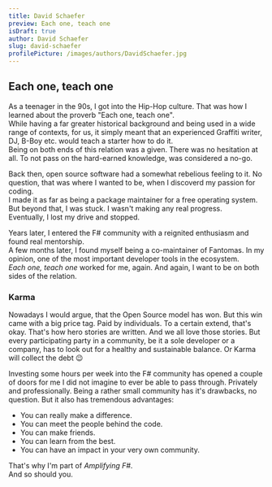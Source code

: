 ```yaml
---
title: David Schaefer
preview: Each one, teach one
isDraft: true
author: David Schaefer
slug: david-schaefer
profilePicture: /images/authors/DavidSchaefer.jpg
---
```


## Each one, teach one

As a teenager in the 90s, I got into the Hip-Hop culture. That was how I learned about the proverb "Each one, teach one".  
While having a far greater historical background and being used in a wide range of contexts, for us, it simply meant that an experienced Graffiti writer, DJ, B-Boy etc. would teach a starter how to do it.  
Being on both ends of this relation was a given. There was no hesitation at all. To not pass on the hard-earned knowledge, was considered a no-go.

Back then, open source software had a somewhat rebelious feeling to it. No question, that was where I wanted to be, when I discoverd my passion for coding.  
I made it as far as being a package maintainer for a free operating system. But beyond that, I was stuck. I wasn't making any real progress.  
Eventually, I lost my drive and stopped.

Years later, I entered the F# community with a reignited enthusiasm and found real mentorship.  
A few months later, I found myself being a co-maintainer of Fantomas. In my opinion, one of the most important developer tools in the ecosystem.  
_Each one, teach one_ worked for me, again. And again, I want to be on both sides of the relation.

### Karma

Nowadays I would argue, that the Open Source model has won. But this win came with a big price tag. Paid by individuals.
To a certain extend, that's okay. That's how hero stories are written. And we all love those stories.
But every participating party in a community, be it a sole developer or a company, has to look out for a healthy and sustainable balance.
Or Karma will collect the debt 😉

Investing some hours per week into the F# community has opened a couple of doors for me I did not imagine to ever be able to pass through. Privately and professionally.
Being a rather small community has it's drawbacks, no question. But it also has tremendous advantages:

- You can really make a difference.
- You can meet the people behind the code.
- You can make friends.
- You can learn from the best.
- You can have an impact in your very own community.

That's why I'm part of _Amplifying F#_.  
And so should you.
